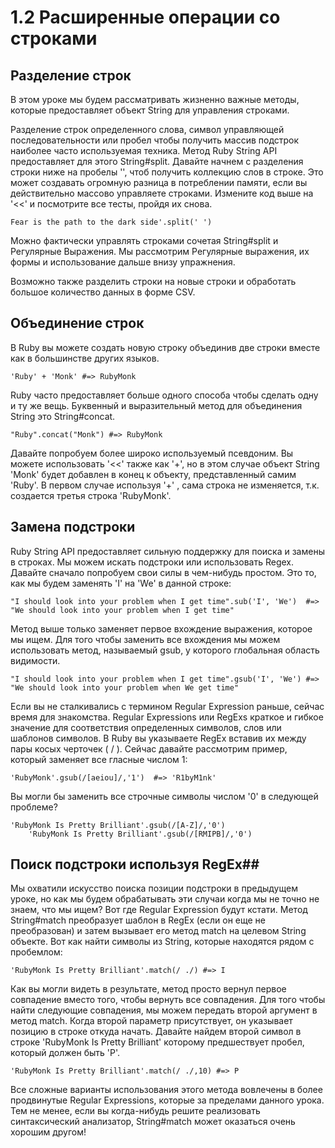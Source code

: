 ﻿# 1.2 Расширенные операции со строками #

## Разделение строк ##

В этом уроке мы будем рассматривать жизненно важные методы, которые предоставляет объект String для управления строками.

Разделение строк определенного слова, символ управляющей последовательности или пробел чтобы получить массив подстрок наиболее часто используемая техника. Метод Ruby String API предоставляет для этого String#split. Давайте начнем с разделения строки ниже на пробелы '', чтоб получить коллекцию слов в строке. Это может создавать огромную разница в потреблении памяти, если вы действительно массово управляете строками. Измените код выше на '<<' и посмотрите все тесты, пройдя их снова.


	Fear is the path to the dark side'.split(' ')

Можно фактически управлять строками сочетая String#split и Регулярные Выражения. Мы рассмотрим Регулярные выражения, их формы и использование дальше внизу упражнения.

Возможно также разделить строки на новые строки и обработать большое количество данных в форме CSV.

## Объединение строк ##

В Ruby вы можете создать новую строку объединив две строки вместе как в большинстве других языков.

	'Ruby' + 'Monk' #=> RubyMonk

Ruby часто предоставляет больше одного способа чтобы сделать одну и ту же вещь. Буквенный и выразительный метод для объединения String это String#concat.

	"Ruby".concat("Monk") #=> RubyMonk

Давайте попробуем более широко используемый псевдоним. Вы можете использовать '<<' также как '+', но в этом случае объект String 'Monk' будет добавлен в конец к объекту, представленный самим 'Ruby'. В первом случае используя '+' , сама строка не изменяется, т.к. создается третья строка 'RubyMonk'.  


## Замена подстроки ##

Ruby String API предоставляет сильную поддержку для поиска и замены в строках. Мы можем искать подстроки или использовать Regex. Давайте сначало попробуем свои силы в чем-нибудь простом. Это то, как мы будем заменять 'I' на 'We' в данной строке:

	"I should look into your problem when I get time".sub('I', 'We')  #=> "We should look into your problem when I get time"

Метод выше только заменяет первое вхождение выражения, которое мы ищем. Для того чтобы заменить все вхождения мы можем использовать метод, называемый gsub, у которого глобальная область видимости.

	"I should look into your problem when I get time".gsub('I', 'We') #=> "We should look into your problem when We get time"


Если вы не сталкивались с термином Regular Expression раньше, сейчас время для знакомства. Regular Expressions или RegExs краткое и гибкое значение для соответствия определенных символов, слов или шаблонов символов. В Ruby вы указываете RegEx вставив их между пары косых черточек ( / ). Сейчас давайте рассмотрим пример, который заменяет все гласные числом 1:

	'RubyMonk'.gsub(/[aeiou]/,'1')  #=> 'R1byM1nk'

Вы могли бы заменить все строчные символы числом '0' в следующей проблеме?

	'RubyMonk Is Pretty Brilliant'.gsub(/[A-Z]/,'0')
        'RubyMonk Is Pretty Brilliant'.gsub(/[RMIPB]/,'0')


## Поиск подстроки используя RegEx##

Мы охватили искусство поиска позиции подстроки в предыдущем уроке, но как мы будем обрабатывать эти случаи когда мы не точно не знаем, что мы ищем? Вот где Regular Expression будут кстати. Метод String#match преобразует шаблон в RegEx (если он еще не преобразован) и затем вызывает его метод match на целевом String объекте. Вот как найти символы из String, которые находятся рядом с пробемлом:

	'RubyMonk Is Pretty Brilliant'.match(/ ./) #=> I

Как вы могли видеть в результате, метод просто вернул первое совпадение вместо того, чтобы вернуть все совпадения. Для того чтобы найти следующие совпадения, мы можем передать второй аргумент в метод match. Когда второй параметр присутствует, он указывает позицию в строке откуда начать. Давайте найдем второй символ в строке 'RubyMonk Is Pretty Brilliant' которому предшествует пробел, который должен быть 'P'.

	'RubyMonk Is Pretty Brilliant'.match(/ ./,10) #=> P
        

Все сложные варианты использования этого метода вовлечены в более продвинутые Regular Expressions, которые за пределами данного урока.
Тем не менее, если вы когда-нибудь решите реализовать синтаксический анализатор, String#match может оказаться очень хорошим другом!

























